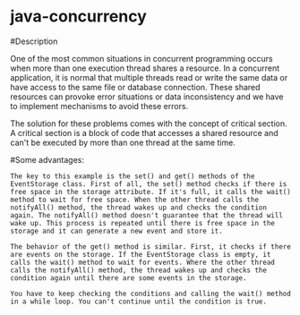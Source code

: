 # java-concurrency


#Description
	
One of the most common situations in concurrent programming occurs when more than one execution thread shares a resource. In a concurrent application, it is normal that multiple threads read or write the same data or have access to the same file or database connection. These shared resources can provoke error situations or data inconsistency and we have to implement mechanisms to avoid these errors. 

The solution for these problems comes with the concept of critical section. A critical section is a block of code that accesses a shared resource and can't be executed by more than one thread at the same time.


#Some advantages:

	The key to this example is the set() and get() methods of the EventStorage class. First of all, the set() method checks if there is free space in the storage attribute. If it's full, it calls the wait() method to wait for free space. When the other thread calls the notifyAll() method, the thread wakes up and checks the condition again. The notifyAll() method doesn't guarantee that the thread will wake up. This process is repeated until there is free space in the storage and it can generate a new event and store it. 
	
	The behavior of the get() method is similar. First, it checks if there are events on the storage. If the EventStorage class is empty, it calls the wait() method to wait for events. Where the other thread calls the notifyAll() method, the thread wakes up and checks the condition again until there are some events in the storage. 
	
	You have to keep checking the conditions and calling the wait() method in a while loop. You can't continue until the condition is true.
	
